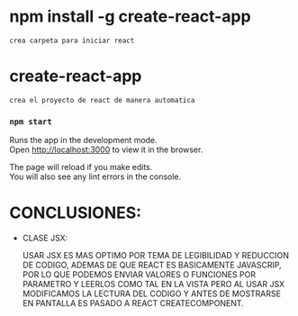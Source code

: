 # npm install -g create-react-app
    crea carpeta para iniciar react
# create-react-app <name proyect>
    crea el proyecto de react de manera automatica
### `npm start`

Runs the app in the development mode.\
Open [http://localhost:3000](http://localhost:3000) to view it in the browser.

The page will reload if you make edits.\
You will also see any lint errors in the console.

# CONCLUSIONES: 
- CLASE JSX:
    
    USAR JSX ES MAS OPTIMO POR TEMA DE LEGIBILIDAD Y REDUCCION DE CODIGO,
    ADEMAS DE QUE REACT ES BASICAMENTE JAVASCRIP, POR LO QUE PODEMOS ENVIAR
    VALORES O FUNCIONES POR PARAMETRO Y LEERLOS COMO TAL EN LA VISTA PERO AL 
    USAR JSX MODIFICAMOS LA LECTURA DEL CODIGO Y ANTES DE MOSTRARSE EN PANTALLA 
    ES PASADO A REACT CREATECOMPONENT.